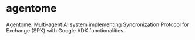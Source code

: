 # agentome
Agentome: Multi-agent AI system implementing Syncronization Protocol for Exchange (SPX) with Google ADK functionalities. 
